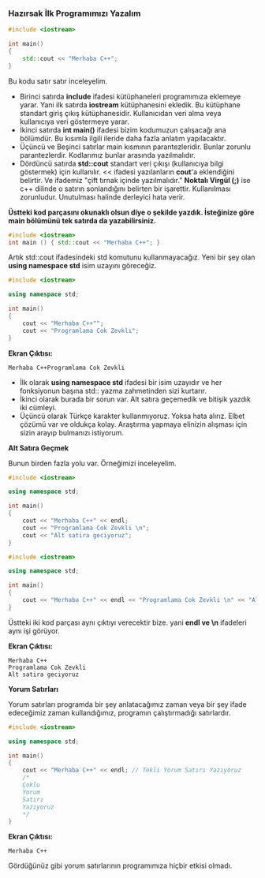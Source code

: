 ### Hazırsak İlk Programımızı Yazalım

```c++
#include <iostream>

int main()
{
    std::cout << "Merhaba C++";
}
```

Bu kodu satır satır inceleyelim.

* Birinci satırda **include** ifadesi kütüphaneleri programımıza eklemeye yarar. Yani ilk satırda **iostream** kütüphanesini ekledik.
Bu kütüphane standart giriş çıkış kütüphanesidir. Kullanıcıdan veri alma veya kullanıcıya veri göstermeye yarar.
* İkinci satırda **int main()** ifadesi bizim kodumuzun çalışacağı ana bölümdür. Bu kısımla ilgili ileride daha fazla anlatım yapılacaktır.
* Üçüncü ve Beşinci satırlar main kısmının parantezleridir. Bunlar zorunlu parantezlerdir. Kodlarımız bunlar arasında yazılmalıdır.
* Dördüncü satırda **std::cout** standart veri çıkışı (kullanıcıya bilgi göstermek) için kullanılır. << ifadesi yazılanların **cout**'a
eklendiğini belirtir. Ve ifademiz "çift tırnak içinde yazılmalıdır." **Noktalı Virgül (;)** ise c++ dilinde o satırın sonlandığını belirten
bir işarettir. Kullanılması zorunludur. Unutulması halinde derleyici hata verir. 

**Üstteki kod parçasını okunaklı olsun diye o şekilde yazdık. İsteğinize göre main bölümünü tek satırda da yazabilirsiniz.**

```c++
#include <iostream> 
int main () { std::cout << "Merhaba C++"; }
```

Artık std::cout ifadesindeki std komutunu kullanmayacağız. Yeni bir şey olan **using namespace std** isim uzayını göreceğiz.

```c++
#include <iostream>

using namespace std;

int main()
{
    cout << "Merhaba C++"";
    cout << "Programlama Cok Zevkli";
}
```

**Ekran Çıktısı:**

```
Merhaba C++Programlama Cok Zevkli
```

* İlk olarak **using namespace std** ifadesi bir isim uzayıdır ve her fonksiyonun başına std:: yazma zahmetinden sizi kurtarır.
* İkinci olarak burada bir sorun var. Alt satıra geçemedik ve bitişik yazdık iki cümleyi.
* Üçüncü olarak Türkçe karakter kullanmıyoruz. Yoksa hata alırız. Elbet çözümü var ve oldukça kolay. Araştırma yapmaya elinizin alışması için sizin
arayıp bulmanızı istiyorum.

**Alt Satıra Geçmek**

Bunun birden fazla yolu var. Örneğimizi inceleyelim.

```c++
#include <iostream>

using namespace std;

int main()
{
    cout << "Merhaba C++" << endl;
    cout << "Programlama Cok Zevkli \n";
    cout << "Alt satira geciyoruz";
}
```

```c++
#include <iostream>

using namespace std;

int main()
{
    cout << "Merhaba C++" << endl << "Programlama Cok Zevkli \n" << "Alt satira geciyoruz";
}
```

Üstteki iki kod parçası aynı çıktıyı verecektir bize. yani **endl ve \n** ifadeleri aynı işi görüyor.

**Ekran Çıktısı:**

```
Merhaba C++
Programlama Cok Zevkli
Alt satira geciyoruz
```

**Yorum Satırları**

Yorum satırları programda bir şey anlatacağımız zaman veya bir şey ifade edeceğimiz zaman kullandığımız, programın çalıştırmadığı
satırlardır.

```c++
#include <iostream>

using namespace std;

int main()
{
    cout << "Merhaba C++" << endl; // Tekli Yorum Satırı Yazıyoruz
    /*
    Çoklu
    Yorum
    Satırı
    Yazıyoruz
    */
}
```

**Ekran Çıktısı:**

```
Merhaba C++
```

Gördüğünüz gibi yorum satırlarının programımıza hiçbir etkisi olmadı. 